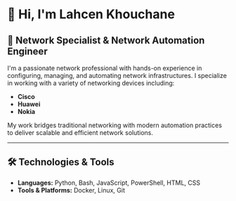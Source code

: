 # 👋 Hi, I'm Lahcen Khouchane

## 💼 Network Specialist & Network Automation Engineer

I'm a passionate network professional with hands-on experience in configuring, managing, and automating network infrastructures. I specialize in working with a variety of networking devices including:

- **Cisco**
- **Huawei**
- **Nokia**

My work bridges traditional networking with modern automation practices to deliver scalable and efficient network solutions.

---

## 🛠️ Technologies & Tools

- **Languages:** Python, Bash, JavaScript, PowerShell, HTML, CSS
- **Tools & Platforms:** Docker, Linux, Git



